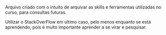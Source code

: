 Arquivo criado com o intuíto de arquivar as skills e ferramentas utilizadas no curso, para consultas futuras. 

Utilizar o StackOverFlow em ultimo caso, pelo menos enquanto se está aprendendo, pois é muito importante aprender a se virar e pesquisar. 

